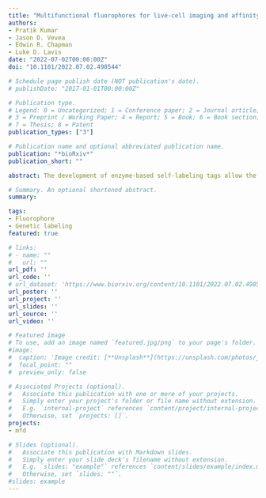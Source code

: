 ```yaml
---
title: "Multifunctional fluorophores for live-cell imaging and affinity capture of proteins"
authors:
- Pratik Kumar
- Jason D. Vevea
- Edwin R. Chapman
- Luke D. Lavis
date: "2022-07-02T00:00:00Z"
doi: "10.1101/2022.07.02.498544"

# Schedule page publish date (NOT publication's date).
# publishDate: "2017-01-01T00:00:00Z"

# Publication type.
# Legend: 0 = Uncategorized; 1 = Conference paper; 2 = Journal article;
# 3 = Preprint / Working Paper; 4 = Report; 5 = Book; 6 = Book section;
# 7 = Thesis; 8 = Patent
publication_types: ["3"]

# Publication name and optional abbreviated publication name.
publication: "*bioRxiv*"
publication_short: ""

abstract: The development of enzyme-based self-labeling tags allow the labeling of proteins in living cells with synthetic small-molecules. Use of a fluorophore-containing ligand enables the visualization of protein location inside cells using fluorescence microscopy. Alternatively, deployment of a biotin-containing ligand allows purification of tagged protein using affinity resins. Despite these various applications of self labeling tags, most ligands serve a single purpose. Here, we describe self labeling tag ligands that allow both visualization and subsequent capture of a protein. A key design principle is exploiting the chemical properties and size of a rhodamine fluorophore to optimize cell-permeability of the ligand and the capture efficiency of the biotin conjugate. This work generates useful "multifunctional" fluorophores with generalizable design principles that will allow the construction of new tools for biology.

# Summary. An optional shortened abstract.
summary:

tags:
- Fluorophore
- Genetic labeling
featured: true

# links:
# - name: ""
#   url: ""
url_pdf: ''
url_code: ''
# url_dataset: 'https://www.biorxiv.org/content/10.1101/2022.07.02.498544v1.supplementary-material'
url_poster: ''
url_project: ''
url_slides: ''
url_source: ''
url_video: ''

# Featured image
# To use, add an image named `featured.jpg/png` to your page's folder.
#image:
#  caption: 'Image credit: [**Unsplash**](https://unsplash.com/photos/jdD8gXaTZsc)'
#  focal_point: ""
#  preview_only: false

# Associated Projects (optional).
#   Associate this publication with one or more of your projects.
#   Simply enter your project's folder or file name without extension.
#   E.g. `internal-project` references `content/project/internal-project/index.md`.
#   Otherwise, set `projects: []`.
projects:
- mfd

# Slides (optional).
#   Associate this publication with Markdown slides.
#   Simply enter your slide deck's filename without extension.
#   E.g. `slides: "example"` references `content/slides/example/index.md`.
#   Otherwise, set `slides: ""`.
#slides: example
---
```

